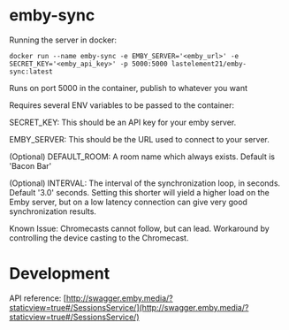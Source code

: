# emby-sync

Running the server in docker:

`docker run --name emby-sync -e EMBY_SERVER='<emby_url>' -e SECRET_KEY='<emby_api_key>' -p 5000:5000 lastelement21/emby-sync:latest`


Runs on port 5000 in the container, publish to whatever you want


Requires several ENV variables to be passed to the container:

SECRET_KEY: This should be an API key for your emby server.

EMBY_SERVER: This should be the URL used to connect to your server.

(Optional) DEFAULT_ROOM: A room name which always exists. Default is 'Bacon Bar'

(Optional) INTERVAL: The interval of the synchronization loop, in seconds. Default '3.0' seconds.
Setting this shorter will yield a higher load on the Emby server, but on a low latency connection can give very good synchronization results.

Known Issue: Chromecasts cannot follow, but can lead.  Workaround by controlling the device casting to the Chromecast.

# Development
API reference:
[http://swagger.emby.media/?staticview=true#/SessionsService/](http://swagger.emby.media/?staticview=true#/SessionsService/)
